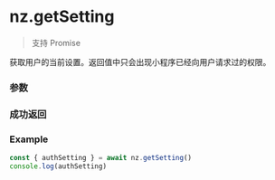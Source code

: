 # nz.getSetting

> <Icon type="success" /> 支持 Promise

获取用户的当前设置。返回值中只会出现小程序已经向用户请求过的权限。

### 参数

<Props options />

### 成功返回

<Results :data="results" />

### Example

```ts
const { authSetting } = await nz.getSetting()
console.log(authSetting)
```

<script setup>
const results = [
  {
    name: 'authSetting',
    type: '[x: string]: boolean',
    desc: `<a target='_black' href='/api/open/auth/scope.html'>用户授权</a>`,
    version: '0.1.0',
  },
]
</script>
